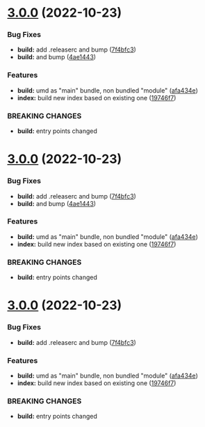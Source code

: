 # [3.0.0](https://github.com/ntix/indexing/compare/v2.0.0...v3.0.0) (2022-10-23)


### Bug Fixes

* **build:** add .releaserc and bump ([7f4bfc3](https://github.com/ntix/indexing/commit/7f4bfc317c3b508a38bd5a3c7d3dc6ad4dc54465))
* **build:** and bump ([4ae1443](https://github.com/ntix/indexing/commit/4ae14432dbfe68a6437545afa8d062d0b57f77b1))


### Features

* **build:** umd as "main" bundle, non bundled "module" ([afa434e](https://github.com/ntix/indexing/commit/afa434e65ff04a3782e9c33d4829c7eee96d0356))
* **index:** build new index based on existing one ([19746f7](https://github.com/ntix/indexing/commit/19746f7c81a9c7875b9e2c11a2e97b2c7f273da0))


### BREAKING CHANGES

* **build:** entry points changed

# [3.0.0](https://github.com/ntix/indexing/compare/v2.0.0...v3.0.0) (2022-10-23)


### Bug Fixes

* **build:** add .releaserc and bump ([7f4bfc3](https://github.com/ntix/indexing/commit/7f4bfc317c3b508a38bd5a3c7d3dc6ad4dc54465))
* **build:** and bump ([4ae1443](https://github.com/ntix/indexing/commit/4ae14432dbfe68a6437545afa8d062d0b57f77b1))


### Features

* **build:** umd as "main" bundle, non bundled "module" ([afa434e](https://github.com/ntix/indexing/commit/afa434e65ff04a3782e9c33d4829c7eee96d0356))
* **index:** build new index based on existing one ([19746f7](https://github.com/ntix/indexing/commit/19746f7c81a9c7875b9e2c11a2e97b2c7f273da0))


### BREAKING CHANGES

* **build:** entry points changed

# [3.0.0](https://github.com/ntix/indexing/compare/v2.0.0...v3.0.0) (2022-10-23)


### Bug Fixes

* **build:** add .releaserc and bump ([7f4bfc3](https://github.com/ntix/indexing/commit/7f4bfc317c3b508a38bd5a3c7d3dc6ad4dc54465))


### Features

* **build:** umd as "main" bundle, non bundled "module" ([afa434e](https://github.com/ntix/indexing/commit/afa434e65ff04a3782e9c33d4829c7eee96d0356))
* **index:** build new index based on existing one ([19746f7](https://github.com/ntix/indexing/commit/19746f7c81a9c7875b9e2c11a2e97b2c7f273da0))


### BREAKING CHANGES

* **build:** entry points changed
